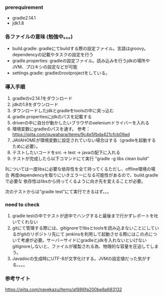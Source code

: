 ### prerequirement

- gradle2.14.1
- jdk1.8

### 各ファイルの意味 (勉強中。。。)
- build.gradle: gradleにてbuildする際の設定ファイル。言語はgroovy。dependencyの記載やタスクの設定を行う
- gradle.properties: gradleの設定ファイル。読み込みを行うjdkの場所やJVM、プロキシの設定などが可能
- settings.gradle: gradleのrootprojectをしている。


### 導入手順

1. gradleのv2.14.1をダウンロード
2. jdkの1.8をダウンロード
3. ダウンロードしたjdkとgradleをtoolsの中に突っ込む
4. gradle.propertiesにjdkのパスを記載する
5. driverの中に自分が動かしたいブラウザのseleniumドライバーを入れる
6. 環境変数にgradleのパスを通す。
   参考：https://qiita.com/quwahara/items/9c4e5fbda421cfcb09ad
7. JAVAHOMEが環境変数に設定されていない場合はする（gradleを起動するために必要）。
8. テストしたいコードをsrc -> test -> javaの配下に入れる
9. テストが完成したら以下コマンドにて実行 "gradle -g libs clean build"

9については一度libsに必要な依存性を全て持ってくるただし、offline環境の場合
再度dependencyを取りにいきエラーになる可能性があるので、build.gradleで必要な
依存性はlibsから持ってくるように向き先を変えることが必要。

次のテストからは”gradle test”にて実行できるはず。。。

### need to check
1. gradle testの中でテストが途中でハングすると最後まで行かずレポートを吐いてくれない
2. gitにて管理する際には、gitignoreでlibsとtoolsを読み込まないことにしているがgitのリポジトリ先にて
   jenkinsを利用して起動させる際にはこの点について考慮が必要。サーバーサイドにgradleとjdkを入れないといけない
   gitignoreしないと、ファイルが複製される為、物理的な容量を圧迫してしまう。
3. Javadocの生成時にUTF-8が文字化けする。JVMの設定値だった気がする。。。。

### 参考サイト
https://qiita.com/navekazu/items/af886fa200be8a683132
